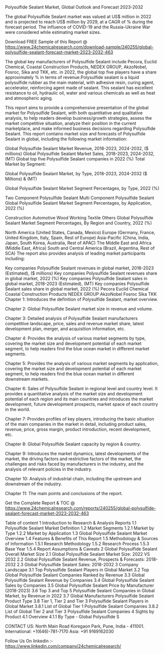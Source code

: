 Polysulfide Sealant Market, Global Outlook and Forecast 2023-2032

The global Polysulfide Sealant market was valued at US$ million in 2022 and is projected to reach US$ million by 2029, at a CAGR of % during the forecast period. The influence of COVID-19 and the Russia-Ukraine War were considered while estimating market sizes.

Download FREE Sample of this Report @ https://www.24chemicalresearch.com/download-sample/240255/global-polysulfide-sealant-forecast-market-2023-2032-463

The global key manufacturers of Polysulfide Sealant include Pecora, Euclid Chemical, Coastal Construction Products, NEDEX GROUP, AkzoNobel, Fosroc, Sika and TKK, etc. in 2022, the global top five players have a share approximately % in terms of revenue.Polysulfide sealant is a liquid polysulfide rubber as the main material, with adhesive resin, curing agent, accelerator, reinforcing agent made of sealant. This sealant has excellent resistance to oil, hydraulic oil, water and various chemicals as well as heat and atmospheric aging.

This report aims to provide a comprehensive presentation of the global market for Polysulfide Sealant, with both quantitative and qualitative analysis, to help readers develop business/growth strategies, assess the market competitive situation, analyze their position in the current marketplace, and make informed business decisions regarding Polysulfide Sealant. This report contains market size and forecasts of Polysulfide Sealant in global, including the following market information:

Global Polysulfide Sealant Market Revenue, 2018-2023, 2024-2032, ($ millions)
Global Polysulfide Sealant Market Sales, 2018-2023, 2024-2032, (MT)
Global top five Polysulfide Sealant companies in 2022 (%)
Total Market by Segment:

Global Polysulfide Sealant Market, by Type, 2018-2023, 2024-2032 ($ Millions) & (MT)

Global Polysulfide Sealant Market Segment Percentages, by Type, 2022 (%)

Two Component Polysulfide Sealant
Multi Component Polysulfide Sealant
Global Polysulfide Sealant Market Segment Percentages, by Application, 2022 (%)

Construction
Automotive
Wood Working
Textile
Others
Global Polysulfide Sealant Market Segment Percentages, By Region and Country, 2022 (%)

North America (United States, Canada, Mexico)
Europe (Germany, France, United Kingdom, Italy, Spain, Rest of Europe)
Asia-Pacific (China, India, Japan, South Korea, Australia, Rest of APAC)
The Middle East and Africa (Middle East, Africa)
South and Central America (Brazil, Argentina, Rest of SCA)
The report also provides analysis of leading market participants including:

Key companies Polysulfide Sealant revenues in global market, 2018-2023 (Estimated), ($ millions)
Key companies Polysulfide Sealant revenues share in global market, 2022 (%)
Key companies Polysulfide Sealant sales in global market, 2018-2023 (Estimated), (MT)
Key companies Polysulfide Sealant sales share in global market, 2022 (%)
Pecora
Euclid Chemical
Coastal Construction Products
NEDEX GROUP
AkzoNobel
Fosroc
Sika
TKK
Chapter 1: Introduces the definition of Polysulfide Sealant, market overview.

Chapter 2: Global Polysulfide Sealant market size in revenue and volume.

Chapter 3: Detailed analysis of Polysulfide Sealant manufacturers competitive landscape, price, sales and revenue market share, latest development plan, merger, and acquisition information, etc.

Chapter 4: Provides the analysis of various market segments by type, covering the market size and development potential of each market segment, to help readers find the blue ocean market in different market segments.

Chapter 5: Provides the analysis of various market segments by application, covering the market size and development potential of each market segment, to help readers find the blue ocean market in different downstream markets.

Chapter 6: Sales of Polysulfide Sealant in regional level and country level. It provides a quantitative analysis of the market size and development potential of each region and its main countries and introduces the market development, future development prospects, market space of each country in the world.

Chapter 7: Provides profiles of key players, introducing the basic situation of the main companies in the market in detail, including product sales, revenue, price, gross margin, product introduction, recent development, etc.

Chapter 8: Global Polysulfide Sealant capacity by region & country.

Chapter 9: Introduces the market dynamics, latest developments of the market, the driving factors and restrictive factors of the market, the challenges and risks faced by manufacturers in the industry, and the analysis of relevant policies in the industry.

Chapter 10: Analysis of industrial chain, including the upstream and downstream of the industry.

Chapter 11: The main points and conclusions of the report.

Get the Complete Report & TOC @ https://www.24chemicalresearch.com/reports/240255/global-polysulfide-sealant-forecast-market-2023-2032-463

Table of content
1 Introduction to Research & Analysis Reports
1.1 Polysulfide Sealant Market Definition
1.2 Market Segments
1.2.1 Market by Type
1.2.2 Market by Application
1.3 Global Polysulfide Sealant Market Overview
1.4 Features & Benefits of This Report
1.5 Methodology & Sources of Information
1.5.1 Research Methodology
1.5.2 Research Process
1.5.3 Base Year
1.5.4 Report Assumptions & Caveats
2 Global Polysulfide Sealant Overall Market Size
2.1 Global Polysulfide Sealant Market Size: 2022 VS 2032
2.2 Global Polysulfide Sealant Revenue, Prospects & Forecasts: 2018-2032
2.3 Global Polysulfide Sealant Sales: 2018-2032
3 Company Landscape
3.1 Top Polysulfide Sealant Players in Global Market
3.2 Top Global Polysulfide Sealant Companies Ranked by Revenue
3.3 Global Polysulfide Sealant Revenue by Companies
3.4 Global Polysulfide Sealant Sales by Companies
3.5 Global Polysulfide Sealant Price by Manufacturer (2018-2023)
3.6 Top 3 and Top 5 Polysulfide Sealant Companies in Global Market, by Revenue in 2022
3.7 Global Manufacturers Polysulfide Sealant Product Type
3.8 Tier 1, Tier 2 and Tier 3 Polysulfide Sealant Players in Global Market
3.8.1 List of Global Tier 1 Polysulfide Sealant Companies
3.8.2 List of Global Tier 2 and Tier 3 Polysulfide Sealant Companies
4 Sights by Product
4.1 Overview
4.1.1 By Type - Global Polysulfide S

CONTACT US:
North Main Road Koregaon Park, Pune, India - 411001.
International: +1(646)-781-7170
Asia: +91 9169162030

Follow Us On linkedin :- https://www.linkedin.com/company/24chemicalresearch/
